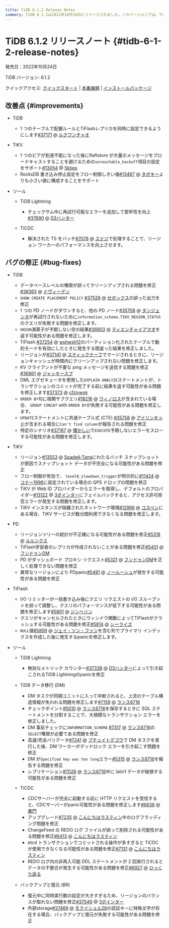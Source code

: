 ```yaml
---
title: TiDB 6.1.2 Release Notes
summary: TiDB 6.1.2は2022年10月24日にリリースされました。このバージョンでは、TiDB、TiKV、PD、TiFlash、TiDB Lightning、TiCDC、BRの改善点とバグの修正が含まれています。改善点には、テーブルでの配置ルールとTiFlashレプリカの同時設定、Raftstoreのメッセージブロードキャストの回避、TiDB Lightningの堅牢性向上などがあります。バグの修正には、データベースレベルの権限の誤消去、PDノードのダウンによるクエリの失敗、TiFlashの間違った結果修正などが含まれます。
---
```


# TiDB 6.1.2 リリースノート {#tidb-6-1-2-release-notes}

発売日：2022年10月24日

TiDB バージョン: 6.1.2

クイックアクセス: [クイックスタート](https://docs.pingcap.com/tidb/v6.1/quick-start-with-tidb) | [本番展開](https://docs.pingcap.com/tidb/v6.1/production-deployment-using-tiup) | [インストールパッケージ](https://www.pingcap.com/download/?version=v6.1.2#version-list)

## 改善点 {#improvements}

-   TiDB

    -   1 つのテーブルで配置ルールとTiFlashレプリカを同時に設定できるようにします[#37171](https://github.com/pingcap/tidb/issues/37171) @ [ルクワンチャオ](https://github.com/lcwangchao)

-   TiKV

    -   1 つのピアが到達不能になった後にRaftstore が大量のメッセージをブロードキャストすることを避けるための`unreachable_backoff`項目の設定をサポート[#13054](https://github.com/tikv/tikv/issues/13054) @ [5kbps](https://github.com/5kbpers)
    -   RocksDB 書き込み停止設定をフロー制御しきい値[#13467](https://github.com/tikv/tikv/issues/13467) @ [タボキー](https://github.com/tabokie)よりも小さい値に構成することをサポート

-   ツール

    -   TiDB Lightning

        -   チェックサム中に再試行可能なエラーを追加して堅牢性を向上[#37690](https://github.com/pingcap/tidb/issues/37690) @ [D3ハンター](https://github.com/D3Hunter)

    -   TiCDC

        -   解決された TS をバッチ[#7078](https://github.com/pingcap/tiflow/issues/7078) @ [スドジ](https://github.com/sdojjy)で処理することで、リージョン ワーカーのパフォーマンスを向上させます。

## バグの修正 {#bug-fixes}

-   TiDB

    -   データベースレベルの権限が誤ってクリーンアップされる問題を修正[#38363](https://github.com/pingcap/tidb/issues/38363) @ [ドヴィーデン](https://github.com/dveeden)
    -   `SHOW CREATE PLACEMENT POLICY` [#37526](https://github.com/pingcap/tidb/issues/37526) @ [ゼボックス](https://github.com/xhebox)の誤った出力を修正
    -   1 つの PD ノードがダウンすると、他の PD ノード[#35708](https://github.com/pingcap/tidb/issues/35708) @ [タンジェンタ](https://github.com/tangenta)が再試行されないために`information_schema.TIKV_REGION_STATUS`のクエリが失敗する問題を修正します。
    -   `UNION`演算子が予期しない空の結果[#36903](https://github.com/pingcap/tidb/issues/36903) @ [ティエンチャイアマオ](https://github.com/tiancaiamao)を返す可能性がある問題を修正します。
    -   TiFlash [#37254](https://github.com/pingcap/tidb/issues/37254) @ [wshwsh12](https://github.com/wshwsh12)のパーティション化されたテーブルで動的モードを有効にしたときに発生する間違った結果を修正しました。
    -   リージョンが[#37141](https://github.com/pingcap/tidb/issues/37141) @ [スティックナーフ](https://github.com/sticnarf)でマージされるときに、リージョンキャッシュが時間内にクリーンアップされない問題を修正します。
    -   KV クライアントが不要な ping メッセージを送信する問題を修正[#36861](https://github.com/pingcap/tidb/issues/36861) @ [ジャッキースプ](https://github.com/jackysp)
    -   DML エグゼキュータを使用した`EXPLAIN ANALYZE`ステートメントが、トランザクションのコミットが完了する前に結果を返す可能性がある問題を修正します[#37373](https://github.com/pingcap/tidb/issues/37373) @ [cfzjywxk](https://github.com/cfzjywxk)
    -   `ORDER BY`句に相関サブクエリ[#18216](https://github.com/pingcap/tidb/issues/18216) @ [ウィノロス](https://github.com/winoros)が含まれている場合、 `GROUP CONCAT` with `ORDER BY`が失敗する可能性がある問題を修正します。
    -   `UPDATE`ステートメントに共通テーブル式 (CTE) [#35758](https://github.com/pingcap/tidb/issues/35758) @ [アイリンキッド](https://github.com/AilinKid)が含まれる場合に`Can't find column`が報告される問題を修正
    -   特定のシナリオ[#37187](https://github.com/pingcap/tidb/issues/37187) @ [懐かしい](https://github.com/Reminiscent)で`EXECUTE`予期しないエラーをスローする可能性がある問題を修正します。

-   TiKV

    -   リージョン[#13553](https://github.com/tikv/tikv/issues/13553) @ [SpadeA-Tang](https://github.com/SpadeA-Tang)にわたるバッチ スナップショットが原因でスナップショット データが不完全になる可能性がある問題を修正
    -   フロー制御が有効で、 `level0_slowdown_trigger`が明示的に[#11424](https://github.com/tikv/tikv/issues/11424) @ [コナー1996](https://github.com/Connor1996)に設定されている場合の QPS ドロップの問題を修正
    -   TiKV が Web ID プロバイダーからエラーを取得し、デフォルトのプロバイダー[#13122](https://github.com/tikv/tikv/issues/13122) @ [3ポインター](https://github.com/3pointer)にフェイルバックすると、アクセス許可拒否エラーが発生する問題を修正します。
    -   TiKV インスタンスが隔離されたネットワーク環境[#12966](https://github.com/tikv/tikv/issues/12966) @ [コスベン](https://github.com/cosven)にある場合、TiKV サービスが数分間利用できなくなる問題を修正します。

-   PD

    -   リージョンツリーの統計が不正確になる可能性がある問題を修正[#5318](https://github.com/tikv/pd/issues/5318) @ [ルルンクス](https://github.com/rleungx)
    -   TiFlash学習者のレプリカが作成されないことがある問題を修正[#5401](https://github.com/tikv/pd/issues/5401) @ [フンドゥンDM](https://github.com/HunDunDM)
    -   PD がダッシュボード プロキシ リクエスト[#5321](https://github.com/tikv/pd/issues/5321) @ [フンドゥンDM](https://github.com/HunDunDM)を正しく処理できない問題を修正
    -   異常なリージョンにより PDpanic[#5491](https://github.com/tikv/pd/issues/5491) @ [ノールーシュ](https://github.com/nolouch)が発生する可能性がある問題を修正

-   TiFlash

    -   I/O リミッターが一括書き込み後にクエリ リクエストの I/O スループットを誤って調整し、クエリのパフォーマンスが低下する可能性がある問題を修正します[#5801](https://github.com/pingcap/tiflash/issues/5801) @ [ジンヘリン](https://github.com/JinheLin)
    -   クエリがキャンセルされたときにウィンドウ関数によってTiFlashがクラッシュする可能性がある問題を修正[#5814](https://github.com/pingcap/tiflash/issues/5814) @ [シーライズ](https://github.com/SeaRise)
    -   `NULL`値[#5859](https://github.com/pingcap/tiflash/issues/5859) @ [ジェイ・ソン・ファン](https://github.com/JaySon-Huang)を含む列でプライマリ インデックスを作成した後に発生するpanicを修正します。

-   ツール

    -   TiDB Lightning

        -   無効なメトリック カウンター[#37338](https://github.com/pingcap/tidb/issues/37338) @ [D3ハンター](https://github.com/D3Hunter)によって引き起こされるTiDB Lightningのpanicを修正

    -   TiDB データ移行 (DM)

        -   DM タスクが同期ユニットに入って中断されると、上流のテーブル構造情報が失われる問題を修正します[#7159](https://github.com/pingcap/tiflow/issues/7159) @ [ランス6716](https://github.com/lance6716)
        -   チェックポイント[#5010](https://github.com/pingcap/tiflow/issues/5010) @ [ランス6716](https://github.com/lance6716)を保存するときに SQL ステートメントを分割することで、大規模なトランザクション エラーを修正しました。
        -   DM 事前チェックに`INFORMATION_SCHEMA` [#7317](https://github.com/pingcap/tiflow/issues/7317) @ [ランス6716](https://github.com/lance6716)の`SELECT`権限が必要である問題を修正
        -   高速/完全バリデータ[#7241](https://github.com/pingcap/tiflow/issues/7241) @ [ブチュイトデゴウ](https://github.com/buchuitoudegou)で DM タスクを実行した後、DM ワーカーがデッドロック エラーを引き起こす問題を修正
        -   DM が`Specified key was too long`エラー[#5315](https://github.com/pingcap/tiflow/issues/5315) @ [ランス6716](https://github.com/lance6716)を報告する問題を修正
        -   レプリケーション[#7028](https://github.com/pingcap/tiflow/issues/7028) @ [ランス6716](https://github.com/lance6716)中に latin1 データが破損する可能性がある問題を修正

    -   TiCDC

        -   CDCサーバーが完全に起動する前に HTTP リクエストを受信すると、CDCサーバーがpanic可能性がある問題を修正します[#6838](https://github.com/pingcap/tiflow/issues/6838) @ [東門](https://github.com/asddongmen)
        -   アップグレード[#7235](https://github.com/pingcap/tiflow/issues/7235) @ [こんにちはラスティン](https://github.com/hi-rustin)中のログフラッディング問題を修正
        -   ChangeFeed の REDO ログ ファイルが誤って削除される可能性がある問題を修正[#6413](https://github.com/pingcap/tiflow/issues/6413) @ [こんにちはラスティン](https://github.com/hi-rustin)
        -   etcd トランザクションでコミットされる操作が多すぎると TiCDC が使用できなくなる可能性がある問題を修正[#7131](https://github.com/pingcap/tiflow/issues/7131) @ [こんにちはラスティン](https://github.com/hi-rustin)
        -   REDO ログ内の非再入可能 DDL ステートメントが 2 回実行されるとデータの不整合が発生する可能性がある問題を修正[#6927](https://github.com/pingcap/tiflow/issues/6927) @ [ひっくり返る](https://github.com/hicqu)

    -   バックアップと復元 (BR)

        -   復元中に同時実行数の設定が大きすぎるため、リージョンのバランスが取れない問題を修正[#37549](https://github.com/pingcap/tidb/issues/37549) @ [3ポインター](https://github.com/3pointer)
        -   外部storage[#37469](https://github.com/pingcap/tidb/issues/37469) @ [モクイシュル28](https://github.com/MoCuishle28)の認証キーに特殊文字が存在する場合、バックアップと復元が失敗する可能性がある問題を修正
